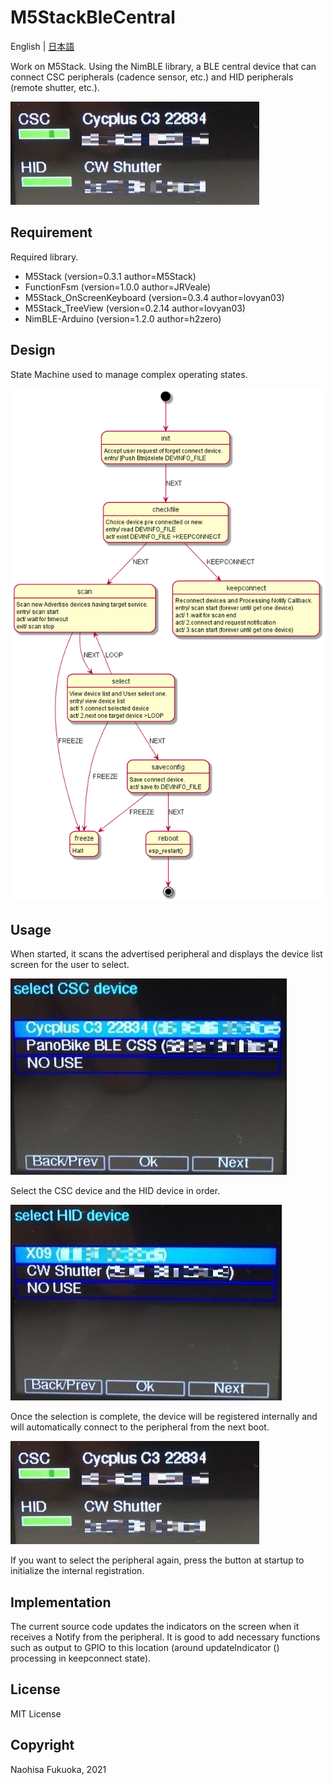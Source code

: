 # M5StackBleCentral
English | [日本語](README_ja.md)

Work on M5Stack. Using the NimBLE library, a BLE central device that can connect CSC peripherals (cadence sensor, etc.) and HID peripherals (remote shutter, etc.). 

![Image 1](images/M5connect.jpg)


## Requirement
Required library.

* M5Stack (version=0.3.1 author=M5Stack)
* FunctionFsm (version=1.0.0 author=JRVeale)
* M5Stack_OnScreenKeyboard (version=0.3.4 author=lovyan03)
* M5Stack_TreeView (version=0.2.14 author=lovyan03)
* NimBLE-Arduino (version=1.2.0 author=h2zero)

## Design

State Machine  used to manage complex operating states.

![Image 1](images/M5StackBleCentral_STM.png)

## Usage

When started, it scans the advertised peripheral and displays the device list screen for the user to select.

![Image 1](images/M5scanCSC.jpg)

Select the CSC device and the HID device in order.

![Image 1](images/M5scanHID.jpg)

Once the selection is complete, the device will be registered internally and will automatically connect to the peripheral from the next boot.

![Image 1](images/M5connect.jpg)

If you want to select the peripheral again, press the button at startup to initialize the internal registration.

## Implementation
The current source code updates the indicators on the screen when it receives a Notify from the peripheral.
It is good to add necessary functions such as output to GPIO to this location (around updateIndicator () processing in keepconnect state).

## License

MIT License

## Copyright

Naohisa Fukuoka, 2021
